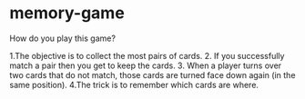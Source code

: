 # memory-game

How do you play this game?

  1.The objective is to collect the most pairs of cards.
  2. If you successfully match a pair then you get to keep the cards.
  3. When a player turns over two cards that do not match, those cards are turned face down again (in the same position).
  4.The trick is to remember which cards are where.
